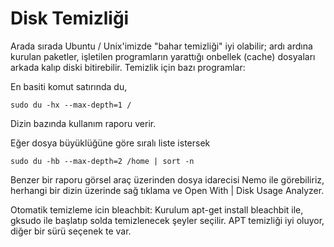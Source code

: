 # Disk Temizliği

Arada sırada Ubuntu / Unix'imizde "bahar temizliği" iyi olabilir; ardı
ardına kurulan paketler, işletilen programların yarattığı onbellek
(cache) dosyaları arkada kalıp diski bitirebilir. Temizlik için bazı
programlar:

En basiti komut satırında du,

```
sudo du -hx --max-depth=1 /
```

Dizin bazında kullanım raporu verir.

Eğer dosya büyüklüğüne göre sıralı liste istersek

```
sudo du -hb --max-depth=2 /home | sort -n
```

Benzer bir raporu görsel araç üzerinden dosya idarecisi Nemo ile
görebiliriz, herhangi bir dizin üzerinde sağ tıklama ve Open With |
Disk Usage Analyzer.

Otomatik temizleme icin bleachbit: Kurulum apt-get install bleachbit
ile, gksudo ile başlatıp solda temizlenecek şeyler seçilir. APT
temizliği iyi oluyor, diğer bir sürü seçenek te var.







